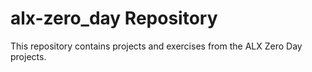 # alx-zero_day Repository
This repository contains projects and exercises from the ALX Zero Day projects.
